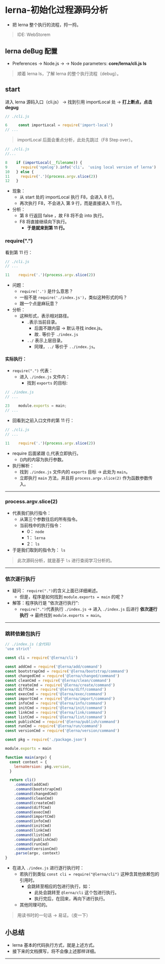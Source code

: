 # lerna-初始化过程源码分析

- 把 lerna 整个执行的流程，捋一捋。

> IDE: WebStorem

## lerna deBug 配置

- Preferences -> Node.js -> <deBug-name> -> Node parameters: **core/lerna/cli.js ls**

> 顺着 lerna ls，了解 lerna 的整个执行流程（debug）。

## start

进入 lerna 源码入口（cli.js） -> 找到引用 importLocal 处 -> **打上断点，点击 degug**

```js
// ./cli.js

6     const importLocal = require('import-local')
// ...
```

> importLocal 后面会重点分析，此处先跳过（F8 Step over）。

```js
// ./cli.js
//...

8    if (importLocal(__filename)) {
9      require('npmlog').info('cli'， 'using local version of lerna')
10   } else {
11     require('.')(process.argv.slice(2))
12   }

```

- 现象：
  - 从 start 处的 importLocal 执行 F8，会进入 8 行。
  - 再次执行 F8，不会进入 第 9 行，而是直接进入 11 行。
- 分析：
  - 第 8 行返回 false ，故 F8 将不会 into 执行。
  - F8 将直接继续向下执行。
    - **于是就来到第 11 行。**

### require(".")

看到第 11 行：

```js
// ./cli.js
// ...

11    require('.')(process.argv.slice(2))
```

- 问题：
  - `require('.')` 是什么意思？
  - 一般不是 `require('./index.js')`，类似这种形式的吗？
  - 跟一个点是麻玩意？
- 分析：
  - 这种形式，表示相对路径。
    - `.`表示当前目录。
      - 后面不跟内容 -> 默认寻找 index.js。
      - 故`.` 等价于 `./index.js`
    - `../` 表示上层目录。
      - 同理，`../` 等价于 `../index.js`。

#### 实际执行：

- `require(".")` 代表：
  - 进入 `./index.js` 文件内：
    - 找到 `exports` 的目标:

```js
// ./index.js
// ...

23    module.exports = main;
// ...
```

- 回看到之前入口文件的第 11 行：

```js
// ./cli.js
// ...

11    require('.')(process.argv.slice(2))
```

- require 后面紧跟 (),代表立即执行。
  - ()内的内容为执行参数。
- 执行解析：
  - 找到 `./index.js` 文件内的 `exports` 目标 -> 此处为 `main`。
  - 立即执行 `main` 方法，并且将 `process.argv.slice(2)` 作为函数参数传入。

---

### process.argv.slice(2)

- 代表我们执行指令：
  - 从第三个参数往后的所有指令。
  - 当前栈中的执行指令：
    - 0： `node`
    - 1： `lerna`
    - 2： `ls`
- 于是我们取到的指令为： `ls`

> 此次源码分析，就是基于 `ls` 进行查阅学习分析的。

---

### 依次逐行执行

- 疑问： `require(".")`的含义上面已详细阐述。
  - 但是，程序是如何找到 `module.exports = main` 的呢？
- 解答：程序执行是 "依次逐行执行":
  - `require(".")`代表执行 `./index.js` -> 进入 `./index.js` 后进行 **依次逐行执行** -> 最终找到 `module.exports = main`。

---

### 跳转依赖包执行

```js
// ./index.js (全代码)
'use strict'

const cli = require('@lerna/cli')

const addCmd = require('@lerna/add/command')
const bootstrapCmd = require('@lerna/bootstrap/command')
const changedCmd = require('@lerna/changed/command')
const cleanCmd = require('@lerna/clean/command')
const createCmd = require('@lerna/create/command')
const diffCmd = require('@lerna/diff/command')
const execCmd = require('@lerna/exec/command')
const importCmd = require('@lerna/import/command')
const infoCmd = require('@lerna/info/command')
const initCmd = require('@lerna/init/command')
const linkCmd = require('@lerna/link/command')
const listCmd = require('@lerna/list/command')
const publishCmd = require('@lerna/publish/command')
const runCmd = require('@lerna/run/command')
const versionCmd = require('@lerna/version/command')

const pkg = require('./package.json')

module.exports = main

function main(argv) {
  const context = {
    lernaVersion: pkg.version,
  }

  return cli()
    .command(addCmd)
    .command(bootstrapCmd)
    .command(changedCmd)
    .command(cleanCmd)
    .command(createCmd)
    .command(diffCmd)
    .command(execCmd)
    .command(importCmd)
    .command(infoCmd)
    .command(initCmd)
    .command(linkCmd)
    .command(listCmd)
    .command(publishCmd)
    .command(runCmd)
    .command(versionCmd)
    .parse(argv, context)
}
```

- 在进入 `./index.js` 进行逐行执行时：
  - 若执行到类似 `const cli = require("@lerna/cli")` 这种含其他依赖包的引用时。
    - 会跳转至相应的包进行执行，如：
      - 此处会跳转至 `@lerna/cli` 这个包进行执行。
      - 执行完后，在回来，再向下进行执行。
  - 其他同理可的。

> 用读书时的一句话 -> 易证。（皮一下）

## 小总结

- lerna 基本的代码执行方式，就是上述方式。
- 接下来的文档撰写，将不会像上述那样详细。

---
